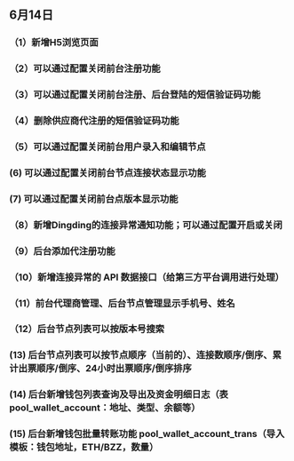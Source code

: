 

## 6月14日
### （1）新增H5浏览页面
### （2）可以通过配置关闭前台注册功能
### （3）可以通过配置关闭前台注册、后台登陆的短信验证码功能
### （4）删除供应商代注册的短信验证码功能
### （5）可以通过配置关闭前台用户录入和编辑节点
###  (6) 可以通过配置关闭前台节点连接状态显示功能
###  (7) 可以通过配置关闭前台点版本显示功能
### （8）新增Dingding的连接异常通知功能；可以通过配置开启或关闭
### （9）后台添加代注册功能
### （10）新增连接异常的 API 数据接口（给第三方平台调用进行处理）
### （11）前台代理商管理、后台节点管理显示手机号、姓名
### （12）后台节点列表可以按版本号搜索
###  (13) 后台节点列表可以按节点顺序（当前的）、连接数顺序/倒序、累计出票顺序/倒序、24小时出票顺序/倒序排序
###  (14) 后台新增钱包列表查询及导出及资金明细日志（表pool_wallet_account：地址、类型、余额等）
###  (15) 后台新增钱包批量转账功能 pool_wallet_account_trans（导入模板：钱包地址，ETH/BZZ，数量）

